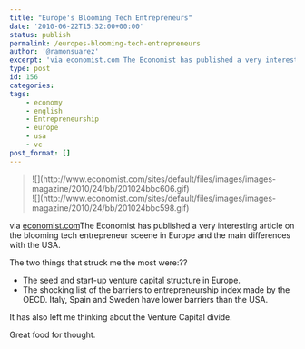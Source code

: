 ```yaml
---
title: "Europe's Blooming Tech Entrepreneurs"
date: '2010-06-22T15:32:00+00:00'
status: publish
permalink: /europes-blooming-tech-entrepreneurs
author: '@ramonsuarez'
excerpt: 'via economist.com The Economist has published a very interesting article on the blooming tech entrepreneur sceene in Europe and the main differences with the USA. The two things that struck me the most were: The seed and start-up venture capital s...'
type: post
id: 156
categories:
tags:
    - economy
    - english
    - Entrepreneurship
    - europe
    - usa
    - vc
post_format: []
---
```

> <div class="content-image-float clearfix">![](http://www.economist.com/sites/default/files/images/images-magazine/2010/24/bb/201024bbc606.gif)<div class="content-image-float clearfix">![](http://www.economist.com/sites/default/files/images/images-magazine/2010/24/bb/201024bbc598.gif)

via [economist.com](http://www.economist.com/node/16317551)The Economist has published a very interesting article on the blooming tech entrepreneur sceene in Europe and the main differences with the USA.

The two things that struck me the most were:??

- The seed and start-up venture capital structure in Europe.
- The shocking list of the barriers to entrepreneurship index made by the OECD. Italy, Spain and Sweden have lower barriers than the USA.

It has also left me thinking about the Venture Capital divide.

Great food for thought.

